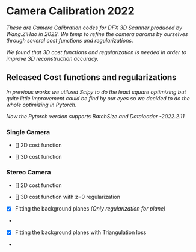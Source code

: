 # Camera Calibration 2022

*These are Camera Calibration codes for DFX 3D Scanner produced by Wang.ZiHao in 2022. We temp to refine the camera params by ourselves through several cost functions and regularizations.*

*We found that 3D cost functions and regularization is needed in order to improve 3D reconstruction accuracy.*

## Released Cost functions and regularizations

*In previous works we utilized Scipy to do the least square optimizing but quite little improvement could be find by our eyes so we decided to do the whole optimizing in Pytorch.*

*Now the Pytorch version supports BatchSize and Dataloader -2022.2.11*

### Single Camera

- [] 2D cost function

- [] 3D cost function

### Stereo Camera

- [] 2D cost function

- [] 3D cost function with z=0 regularization

- [x] Fitting the background planes *(Only regularization for plane)*
- 
- [x] Fitting the background planes with Triangulation loss 
- 




